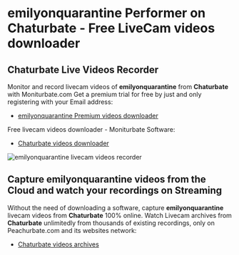 # emilyonquarantine Performer on Chaturbate - Free LiveCam videos downloader

## Chaturbate Live Videos Recorder

Monitor and record livecam videos of **emilyonquarantine** from **Chaturbate** with Moniturbate.com
Get a premium trial for free by just and only registering with your Email address:
* [emilyonquarantine Premium videos downloader](https://moniturbate.com/request-demo-licence-key.html)

Free livecam videos downloader - Moniturbate Software:
* [Chaturbate videos downloader](https://moniturbate.com/moniturbate-download-software.html)

![emilyonquarantine livecam videos recorder](https://peachurnet.com/templates/moniturbate-software.png)


## Capture emilyonquarantine videos from the Cloud and watch your recordings on Streaming

Without the need of downloading a software, capture **emilyonquarantine** livecam videos from **Chaturbate** 100% online.
Watch Livecam archives from **Chaturbate** unlimitedly from thousands of existing recordings, only on Peachurbate.com and its websites network:
* [Chaturbate videos archives](https://peachurnet.com/)